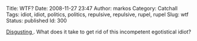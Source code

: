 Title: WTF?
Date: 2008-11-27 23:47
Author: markos
Category: Catchall
Tags: idiot, idiot, politics, politics, repulsive, repulsive, rupel, rupel
Slug: wtf
Status: published
Id: 300

<html>
 <body>
  <div>
   <p>
    <a href="http://www.dnevnik.si/novice/slovenija/1042225538" title="Slovenian prime minister offers job to Rupel">
     Disgusting
    </a>
    . What does it take to get rid of this incompetent egotistical idiot?
   </p>
  </div>
 </body>
</html>